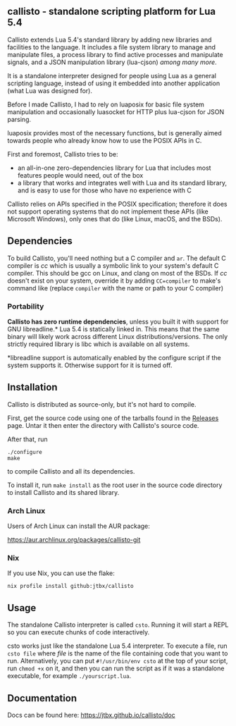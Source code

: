 ## callisto - standalone scripting platform for Lua 5.4

Callisto extends Lua 5.4's standard library by adding new libraries and
facilities to the language. It includes a file system library to manage
and manipulate files, a process library to find active processes and
manipulate signals, and a JSON manipulation library (lua-cjson) *among
many more*.

It is a standalone interpreter designed for people using Lua as a
general scripting language, instead of using it embedded into another
application (what Lua was designed for).

Before I made Callisto, I had to rely on luaposix for basic file system
manipulation and occasionally luasocket for HTTP plus lua-cjson for JSON
parsing.

luaposix provides most of the necessary functions, but is generally
aimed towards people who already know how to use the POSIX APIs in C.

First and foremost, Callisto tries to be:
 - an all-in-one zero-dependencies library for Lua that includes
   most features people would need, out of the box
 - a library that works and integrates well with Lua and its
   standard library, and is easy to use for those who have no
   experience with C

Callisto relies on APIs specified in the POSIX specification;
therefore it does not support operating systems that do not
implement these APIs (like Microsoft Windows), only ones that
do (like Linux, macOS, and the BSDs).

## Dependencies

To build Callisto, you'll need nothing but a C compiler and `ar`.
The default C compiler is *cc* which is usually a symbolic link
to your system's default C compiler. This should be gcc on Linux,
and clang on most of the BSDs. If *cc* doesn't exist on your system,
override it by adding `CC=compiler` to make's command like
(replace `compiler` with the name or path to your C compiler)

### Portability

**Callisto has zero runtime dependencies**, unless you built it with
support for GNU libreadline.* Lua 5.4 is statically linked in.
This means that the same binary will likely work across different Linux
distributions/versions. The only strictly required library is libc
which is available on all systems.

*libreadline support is automatically enabled by the configure script
if the system supports it. Otherwise support for it is turned off.

## Installation

Callisto is distributed as source-only, but it's not hard to compile.

First, get the source code using one of the tarballs found in
the [Releases](https://github.com/jtbx/callisto/releases) page.
Untar it then enter the directory with Callisto's source code.

After that, run

    ./configure
    make

to compile Callisto and all its dependencies.

To install it, run `make install` as the root user in the source code directory
to install Callisto and its shared library.

### Arch Linux

Users of Arch Linux can install the AUR package:

https://aur.archlinux.org/packages/callisto-git

### Nix

If you use Nix, you can use the flake:

    nix profile install github:jtbx/callisto

## Usage

The standalone Callisto interpreter is called `csto`. Running it
will start a REPL so you can execute chunks of code interactively.

csto works just like the standalone Lua 5.4 interpreter. To execute
a file, run `csto file` where *file* is the name of the file containing
code that you want to run. Alternatively, you can put `#!/usr/bin/env csto`
at the top of your script, run `chmod +x` on it, and then you can run the
script as if it was a standalone executable, for example `./yourscript.lua`.

## Documentation

Docs can be found here:
https://jtbx.github.io/callisto/doc
